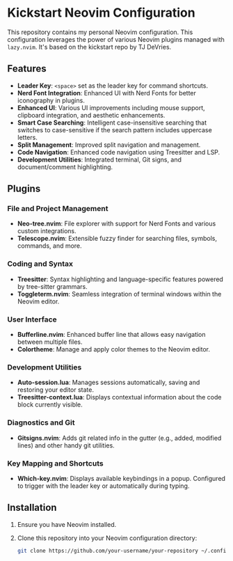 # Kickstart Neovim Configuration

This repository contains my personal Neovim configuration. This configuration leverages the power of various Neovim plugins managed with `lazy.nvim`.
It's based on the kickstart repo by TJ DeVries.
## Features

- **Leader Key**: `<space>` set as the leader key for command shortcuts.
- **Nerd Font Integration**: Enhanced UI with Nerd Fonts for better iconography in plugins.
- **Enhanced UI**: Various UI improvements including mouse support, clipboard integration, and aesthetic enhancements.
- **Smart Case Searching**: Intelligent case-insensitive searching that switches to case-sensitive if the search pattern includes uppercase letters.
- **Split Management**: Improved split navigation and management.
- **Code Navigation**: Enhanced code navigation using Treesitter and LSP.
- **Development Utilities**: Integrated terminal, Git signs, and document/comment highlighting.

## Plugins

### File and Project Management
- **Neo-tree.nvim**: File explorer with support for Nerd Fonts and various custom integrations.
- **Telescope.nvim**: Extensible fuzzy finder for searching files, symbols, commands, and more.

### Coding and Syntax
- **Treesitter**: Syntax highlighting and language-specific features powered by tree-sitter grammars.
- **Toggleterm.nvim**: Seamless integration of terminal windows within the Neovim editor.

### User Interface
- **Bufferline.nvim**: Enhanced buffer line that allows easy navigation between multiple files.
- **Colortheme**: Manage and apply color themes to the Neovim editor.

### Development Utilities
- **Auto-session.lua**: Manages sessions automatically, saving and restoring your editor state.
- **Treesitter-context.lua**: Displays contextual information about the code block currently visible.

### Diagnostics and Git
- **Gitsigns.nvim**: Adds git related info in the gutter (e.g., added, modified lines) and other handy git utilities.

### Key Mapping and Shortcuts
- **Which-key.nvim**: Displays available keybindings in a popup. Configured to trigger with the leader key or automatically during typing.

## Installation

1. Ensure you have Neovim installed.
2. Clone this repository into your Neovim configuration directory:

   ```bash
   git clone https://github.com/your-username/your-repository ~/.config/nvim

